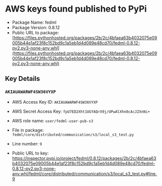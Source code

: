 # AWS keys found published to PyPi

* Package Name: fedml
* Package Version: 0.8.12
* Public URL to package: [https://files.pythonhosted.org/packages/2b/2c/4bfaea63b4032075e09005b44e1af23f8c152bd9c1a5eb1d4d089e48cd70/fedml-0.8.12-py2.py3-none-any.whl](https://files.pythonhosted.org/packages/2b/2c/4bfaea63b4032075e09005b44e1af23f8c152bd9c1a5eb1d4d089e48cd70/fedml-0.8.12-py2.py3-none-any.whl)

## Key Details

### `AKIAUAWARWF4SW36VYXP`

* AWS Access Key ID: `AKIAUAWARWF4SW36VYXP`
* AWS Secret Access Key: `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` 
* AWS role name: `user/fedml-user-pub-s3`
* File in package: `fedml/core/distributed/communication/s3/local_s3_test.py`
* Line number: `9`

* Public URL to key: https://inspector.pypi.io/project/fedml/0.8.12/packages/2b/2c/4bfaea63b4032075e09005b44e1af23f8c152bd9c1a5eb1d4d089e48cd70/fedml-0.8.12-py2.py3-none-any.whl/fedml/core/distributed/communication/s3/local_s3_test.py#line.9


